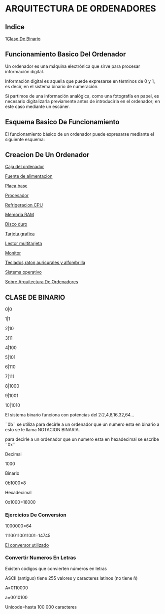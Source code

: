 # ARQUITECTURA DE ORDENADORES

## Indice

1[Clase De Binario](#clase-de-binario)

## Funcionamiento Basico Del Ordenador

Un ordenador es una máquina electrónica que sirve para procesar información digital. 


Información digital es aquella que puede expresarse en términos de 0 y 1, es decir, en 
el sistema binario de numeración.


Si partimos de una información analógica, como una fotografía en papel, es necesario 
digitalizarla previamente antes de introducirla en el ordenador; en este caso mediante 
un escáner. 

## Esquema Basico De Funcionamiento 

El funcionamiento básico de un ordenador puede expresarse mediante el siguiente esquema:



## Creacion De Un Ordenador 

[Caja del ordenador](https://www.pcbox.com/productos/nox330/caja-nox-hummer-quantum-negro)

[Fuente de alimentacion](https://www.pcbox.com/productos/nox341/fuente-alimentacion-600-w-nox-hummer-alpha-12)

[Placa base](https://www.pcbox.com/productos/ask5207/placa-intel-asus-prime-h310m-k-r20-intel-h310)

[Procesador](https://www.pcbox.com/productos/int1034/procesador-intel-core-i5-9600kf-37-lga-1151-s)

[Refrigeracion CPU](https://www.pcbox.com/productos/art172/kit-refrigerador-liquido-arctic-intelamd-free)

[Memoria RAM](https://www.pcbox.com/productos/crc278/memoria-16-gb-1-x-16-ddr4-2400-mhz-crucial-ct)

[Disco duro](https://www.pcbox.com/productos/kgn2225/disco-duro-ssd-480-gb-25-kingston-a400-500-mb)

[Tarjeta grafica](https://www.pcbox.com/productos/ask4755/tarjeta-grafica-2-gb-asus-nvidia-geforce-gt-1)

[Lestor multitarjeta](https://www.pcbox.com/productos/too24/lector-multitarjeta-interno-negro-tooq-202b-l)

[Monitor](https://www.pcbox.com/productos/lg1825/monitor-215-lg-22mk400h-b-led-1920x1080-fress)

[Teclados,raton,auricurales y alfombrilla](https://www.pcbox.com/productos/coo465/pack-teclado-raton-auriculares-alfombrilla-co)

[Sistema operativo](https://www.pcbox.com/productos/mic1309/windows-10-home-3264-bits-dsp-licenciadvd)


[Sobre Arquitectura De Ordenadores](https://grandecovian.es/FGC/files/D.%20Tecnolog%C3%ADa/TIC%20I/Arquitectura/Arquitectura%20de%20ordenadores.pdf)


## CLASE DE BINARIO

0|0

1|1

2|10

3!11

4|100

5|101

6|110

7|111

8|1000

9|1001

10|1010

El sistema binario funciona con potencias del 2:2,4,8,16,32,64...

¨0b¨ se utiliza para decirle a un ordenador que un numero esta en binario a esto se le llama NOTACION BINARIA.

para decirle a un ordenador que un numero esta en hexadecimal se escribe ¨0x¨

Decimal

1000

Binario

0b1000=8

Hexadecimal

0x1000=16000

### Ejercicios De Conversion

1000000=64

11100110011001=14745

[El conversor utilizado](https://es.convertbinary.com/binario-a-decimal/)

### Convertir Numeros En Letras

Existen códigos que convierten números en letras 

ASCII (antiguo) tiene 255 valores y caracteres latinos (no tiene ñ)

A=0110000

a=0010100

Unicode=hasta 100 000 caracteres 

